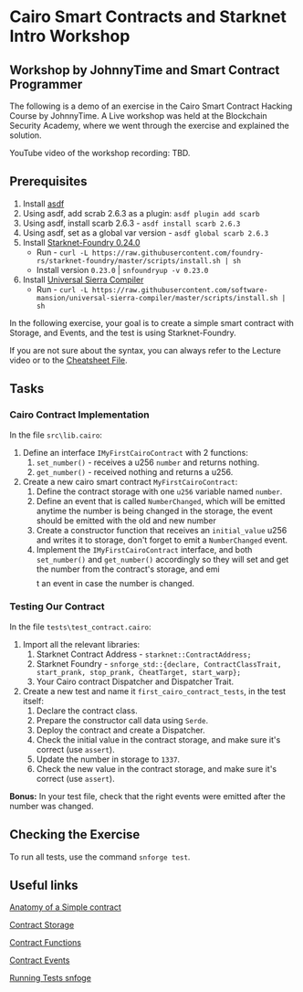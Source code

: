 # Cairo Smart Contracts and Starknet Intro Workshop
## Workshop by JohnnyTime and Smart Contract Programmer
The following is a demo of an exercise in the Cairo Smart Contract Hacking Course by JohnnyTime.
A Live workshop was held at the Blockchain Security Academy, where we went through the exercise and explained the solution.

YouTube video of the workshop recording: TBD.

## Prerequisites

1. Install [asdf](<(https://asdf-vm.com/guide/getting-started.html)>)
2. Using asdf, add scrab 2.6.3 as a plugin: `asdf plugin add scarb`
3. Using asdf, install scarb 2.6.3 - `asdf install scarb 2.6.3`
4. Using asdf, set as a global var version - `asdf global scarb 2.6.3`
5. Install [Starknet-Foundry 0.24.0](https://github.com/foundry-rs/starknet-foundry)
   - Run - `curl -L https://raw.githubusercontent.com/foundry-rs/starknet-foundry/master/scripts/install.sh | sh`
   - Install version `0.23.0` | `snfoundryup -v 0.23.0`
6. Install [Universal Sierra Compiler](https://github.com/software-mansion/universal-sierra-compiler)
   - Run - `curl -L https://raw.githubusercontent.com/software-mansion/universal-sierra-compiler/master/scripts/install.sh | sh`

In the following exercise, your goal is to create a simple smart contract with Storage, and Events, and the test is using Starknet-Foundry.

If you are not sure about the syntax, you can always refer to the Lecture video or to the [Cheatsheet File](../../../../cheatsheet/cairo_syntax_cheatsheet.pdf).

## Tasks

### Cairo Contract Implementation

In the file `src\lib.cairo`:

1. Define an interface `IMyFirstCairoContract` with 2 functions:
   1. `set_number()` - receives a u256 `number` and returns nothing.
   2. `get_number()` - received nothing and returns a u256.
2. Create a new cairo smart contract `MyFirstCairoContract`:
   1. Define the contract storage with one `u256` variable named `number`.
   2. Define an event that is called `NumberChanged`, which will be emitted anytime the number is being changed in the storage, the event should be emitted with the old and new number
   3. Create a constructor function that receives an `initial_value` u256 and writes it to storage, don't forget to emit a `NumberChanged` event.
   4. Implement the `IMyFirstCairoContract` interface, and both `set_number()` and `get_number()` accordingly so they will set and get the number from the contract's storage, and emi$$  $$t an event in case the number is changed.

### Testing Our Contract

In the file `tests\test_contract.cairo`:

1. Import all the relevant libraries:
   1. Starknet Contract Address - `starknet::ContractAddress;`
   2. Starknet Foundry - `snforge_std::{declare, ContractClassTrait, start_prank, stop_prank, CheatTarget, start_warp};`
   3. Your Cairo contract Dispatcher and Dispatcher Trait.
2. Create a new test and name it `first_cairo_contract_tests`, in the test itself:
   1. Declare the contract class.
   2. Prepare the constructor call data using `Serde`.
   3. Deploy the contract and create a Dispatcher.
   4. Check the initial value in the contract storage, and make sure it's correct (use `assert`).
   5. Update the number in storage to `1337`.
   6. Check the new value in the contract storage, and make sure it's correct (use `assert`).

**Bonus:** In your test file, check that the right events were emitted after the number was changed.

## Checking the Exercise

To run all tests, use the command `snforge test`.

## Useful links

[Anatomy of a Simple contract](https://book.cairo-lang.org/ch13-02-anatomy-of-a-simple-contract.html)

[Contract Storage](https://book.cairo-lang.org/ch14-01-contract-storage.html)

[Contract Functions](https://book.cairo-lang.org/ch14-02-contract-functions.html)

[Contract Events](https://book.cairo-lang.org/ch14-03-contract-events.html)

[Running Tests snfoge](https://foundry-rs.github.io/starknet-foundry/testing/running-tests.html)